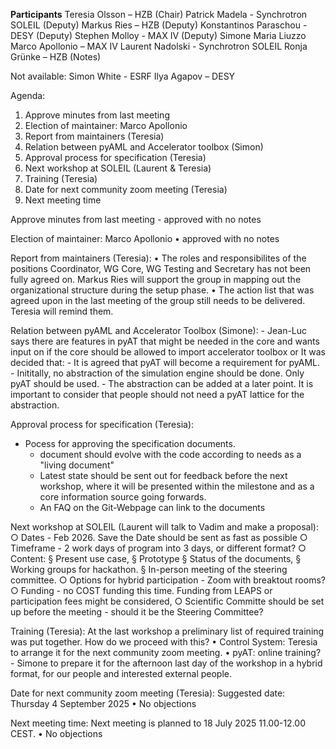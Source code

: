 **Participants**
Teresia Olsson – HZB (Chair)
Patrick Madela - Synchrotron SOLEIL (Deputy) 
Markus Ries – HZB (Deputy)
Konstantinos Paraschou - DESY (Deputy)
Stephen Molloy - MAX IV (Deputy) 
Simone Maria Liuzzo
Marco Apollonio – MAX IV 
Laurent Nadolski - Synchrotron SOLEIL
Ronja Grünke – HZB (Notes)

Not available:
Simon White - ESRF
Ilya Agapov – DESY


Agenda:
<ol>
	<li>Approve minutes from last meeting</li>  
	<li>Election of maintainer: Marco Apollonio</li>  
	<li>Report from maintainers (Teresia)</li>    
	<li>Relation between pyAML and Accelerator toolbox (Simon)</li>   
	<li>Approval process for specification (Teresia)</li> 
	<li>Next workshop at SOLEIL (Laurent & Teresia)</li> 
	<li>Training (Teresia)</li> 
	<li>Date for next community zoom meeting (Teresia)</li>
	<li>Next meeting time</li>
</ol> 




Approve minutes from last meeting
	-  approved with no notes 

Election of maintainer: Marco Apollonio
	• approved with no notes 
	
Report from maintainers (Teresia):
	• The roles and responsibilites of the positions Coordinator, WG Core, WG Testing and Secretary has not been fully agreed on. Markus Ries will support the group in mapping out the organizational structure during the setup phase. 
	• The action list that was agreed upon in the last meeting of the group still needs to be delivered. Teresia will remind them. 
	

Relation between pyAML and Accelerator Toolbox (Simone):
	- Jean-Luc says there are features in pyAT that might be needed in the core and wants input on if the core should be allowed to import accelerator toolbox or 
It was decided that:
	- It is agreed that pyAT will become a requirement for pyAML.
	- Inititally, no abstraction of the simulation engine should be done. Only pyAT should be used. 
	- The abstraction can be added at a later point. It is important to consider that people should not need a pyAT lattice for the abstraction. 
	
	
Approval process for specification (Teresia):
- Pocess for approving the specification documents. 
	- document should evolve with the code according to needs as a "living document"
	- Latest state should be sent out for feedback before the next workshop, where it will be presented within the milestone and as a core information source going forwards. 
	- An FAQ on the Git-Webpage can link to the documents
		
	
Next workshop at SOLEIL (Laurent will talk to Vadim and make a proposal):
		○ Dates - Feb 2026. Save the Date should be sent as fast as possible
		○ Timeframe - 2 work days of program into 3 days, or different format? 
		○ Content:
			§ Present use case, 
			§ Prototype
			§ Status of the documents, 
			§ Working groups for hackathon. 
			§ In-person meeting of the steering committee. 
		○ Options for hybrid participation - Zoom with breaktout rooms? 
		○ Funding - no COST funding this time. Funding from LEAPS or participation fees might be considered,
		○ Scientific Committe should be set up before the meeting - should it be the Steering Committee? 
		
		
Training (Teresia):
At the last workshop a preliminary list of required training was put together. How do we proceed with this?
	• Control System: Teresia to arrange it for the next community zoom meeting. 
	• pyAT: online training? - Simone to prepare it for the afternoon last day of the workshop in a hybrid format, for our people and interested external people.
	
	
Date for next community zoom meeting (Teresia):
Suggested date: Thursday 4 September 2025
	• No objections
	
Next meeting time:
Next meeting is planned to 18 July 2025 11.00-12.00 CEST.
	• No objections 
